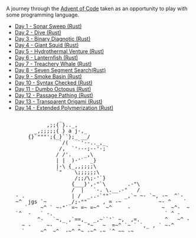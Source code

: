 
A journey through the [Advent of Code](https://adventofcode.com/2021/about) taken as an opportunity to play with some programming language.

- [Day 1 - Sonar Sweep (Rust)](./01_sonar_sweep/README.md)
- [Day 2 - Dive (Rust)](./02_dive/README.md)
- [Day 3 - Binary Diagnotic (Rust)](./03_binary_diagnostic/README.md)
- [Day 4 - Giant Squid (Rust)](./04_giant_squid/README.md)
- [Day 5 - Hydrothermal Venture (Rust)](./05_hydroventure/README.md)
- [Day 6 - Lanternfish (Rust)](./06_lanternfish/README.md)
- [Day 7 - Treachery Whale (Rust)](./07_treachery_whale/README.md)
- [Day 8 - Seven Segment Search(Rust)](./08_seven_segment_search/README.md)
- [Day 9 - Smoke Basin (Rust)](./09_smoke_basin/README.md)
- [Day 10 - Syntax Checked (Rust)](./10_syntax_checker/README.md)
- [Day 11 - Dumbo Octopus (Rust)](./11_dumbo_octopus/README.md)
- [Day 12 - Passage Pathing (Rust)](./12_passage_pathing/README.md)
- [Day 13 - Transparent Origami (Rust)](./13_transparent_origami/README.md)
- [Day 14 - Extended Polymerization (Rust)](./14_extended_polymerization/README.md)


<pre>
                 _
             ,;;{ }.._,
         _,;;;;;{ } a j-,_
       {}`"""';{_}``};_ __/
                 `/(   `'--.._,_
                 /,  `'---;--'-;`
                / /'.    _,\
                | |  )-'`  _}
                |-\ {_,,;;;;\
                `"    \;;;;;;\
                      /;;/\;-'`}
                     {___}',-"`\       .-"\
                     /  |   `-. \.__.-"   /
   - .               | /  _..-`""`    _,`~ ~- `~, -~  ^`-
   ~^  jgs `~       _/;-""     , = -~            ~- ^    `
      `    ~^ ` ~-"` =~ =~ =~^  ~^     -          ~  ~^-  ~
   `^  -   ` -.                                    ` ^ -
          ^-   `~,_ ,`==,_  _,~``'` ~,  ,=.        ^   ~^ -
     ~ -     ~-    `   ~  "~   ~  =~^ `~ ` `,_ , ` ~-^
     `     ~^  ~^  -~^ ^~ -~^ -~ `^ ~~ -~
</pre>
